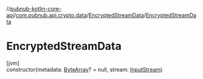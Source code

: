 //[pubnub-kotlin-core-api](../../../index.md)/[com.pubnub.api.crypto.data](../index.md)/[EncryptedStreamData](index.md)/[EncryptedStreamData](-encrypted-stream-data.md)

# EncryptedStreamData

[jvm]\
constructor(metadata: [ByteArray](https://kotlinlang.org/api/latest/jvm/stdlib/kotlin-stdlib/kotlin/-byte-array/index.html)? = null, stream: [InputStream](https://docs.oracle.com/javase/8/docs/api/java/io/InputStream.html))
